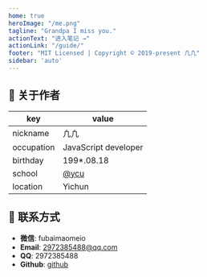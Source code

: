 ```yaml
---
home: true
heroImage: "/me.png"
tagline: "Grandpa I miss you."
actionText: "进入笔记 →"
actionLink: "/guide/"
footer: "MIT Licensed | Copyright © 2019-present 凢凢"
sidebar: 'auto'
---
```


## 🐩 关于作者

| key      | value                                                     |
| -------- | --------------------------------------------------------- |
| nickname | 凢凢                                                      |
| occupation | JavaScript developer |
| birthday | 199*.08.18                                                |
| school   | [@ycu](http://www.jxycu.edu.cn/)                           |
| location | Yichun |

## 🐶 联系方式

- **微信**: fubaimaomeio
- **Email**: 2972385488@qq.com
- **QQ**: 2972385488
- **Github**: [github](https://github.com/fubaimaomei)